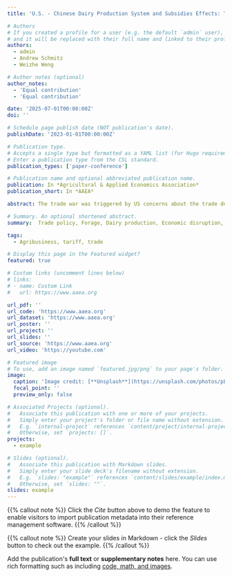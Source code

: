 ```yaml
---
title: 'U.S. - Chinese Dairy Production System and Subsidies Effects: The Case of Twin Tariffs'

# Authors
# If you created a profile for a user (e.g. the default `admin` user), write the username (folder name) here
# and it will be replaced with their full name and linked to their profile.
authors:
  - admin
  - Andrew Schmitz
  - Weizhe Weng

# Author notes (optional)
author_notes:
  - 'Equal contribution'
  - 'Equal contribution'

date: '2025-07-01T00:00:00Z'
doi: ''

# Schedule page publish date (NOT publication's date).
publishDate: '2023-01-01T00:00:00Z'

# Publication type.
# Accepts a single type but formatted as a YAML list (for Hugo requirements).
# Enter a publication type from the CSL standard.
publication_types: ['paper-conference']

# Publication name and optional abbreviated publication name.
publication: In *Agricultural & Applied Economics Association*
publication_short: In *AAEA*

abstract: The trade war was triggered by US concerns about the trade deficit, intellectual property theft, and unfair trade practices. This paper studied the far-reaching impacts of the U.S.- China trade war on agricultural trade dynamics, focusing on the Chinese dairy-livestock belt (primarily in Inner Mongolia) and U.S. agricultural competitiveness. According to time-series data from the China Dairy Association, the paper identified a marked decline in per capita milk production in Inner Mongolia and highlights the economic ripple effects of tariff policies on both nations. The imposition of tariffs on critical commodities, such as alfalfa, oats, and soybeans disrupted supply chains and escalated production costs for Chinese dairy farmers, while simultaneously reducing the global competitiveness of U.S. exports. The paper further analyzes various scenarios regarding tariff impacts and examines how subsidies mitigate the effects of twin tariffs. Results illusion that tariffs on inelastic goods disproportionately affect economic efficiency, leading to cascading supply chain issues.

# Summary. An optional shortened abstract.
summary:  Trade policy, Forage, Dairy production, Economic disruption, Tariffs.

tags:
  - Agribusiness, tariff, trade

# Display this page in the Featured widget?
featured: true

# Custom links (uncomment lines below)
# links:
# - name: Custom Link
#   url: https://www.aaea.org

url_pdf: ''
url_code: 'https://www.aaea.org'
url_dataset: 'https://www.aaea.org'
url_poster: ''
url_project: ''
url_slides: ''
url_source: 'https://www.aaea.org'
url_video: 'https://youtube.com'

# Featured image
# To use, add an image named `featured.jpg/png` to your page's folder.
image:
  caption: 'Image credit: [**Unsplash**](https://unsplash.com/photos/pLCdAaMFLTE)'
  focal_point: ''
  preview_only: false

# Associated Projects (optional).
#   Associate this publication with one or more of your projects.
#   Simply enter your project's folder or file name without extension.
#   E.g. `internal-project` references `content/project/internal-project/index.md`.
#   Otherwise, set `projects: []`.
projects:
  - example

# Slides (optional).
#   Associate this publication with Markdown slides.
#   Simply enter your slide deck's filename without extension.
#   E.g. `slides: "example"` references `content/slides/example/index.md`.
#   Otherwise, set `slides: ""`.
slides: example
---
```


{{% callout note %}}
Click the _Cite_ button above to demo the feature to enable visitors to import publication metadata into their reference management software.
{{% /callout %}}

{{% callout note %}}
Create your slides in Markdown - click the _Slides_ button to check out the example.
{{% /callout %}}

Add the publication's **full text** or **supplementary notes** here. You can use rich formatting such as including [code, math, and images](https://docs.hugoblox.com/content/writing-markdown-latex/).

